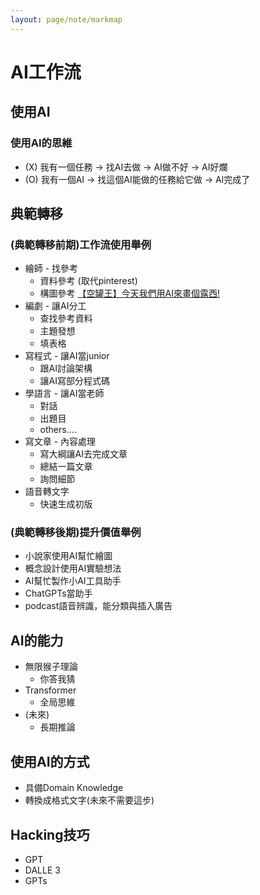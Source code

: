```yaml
---
layout: page/note/markmap
---
```


# AI工作流

## 使用AI

### 使用AI的思維
- (X) 我有一個任務 -> 找AI去做 -> AI做不好 -> AI好爛
- (O) 我有一個AI -> 找這個AI能做的任務給它做 -> AI完成了

## 典範轉移

### (典範轉移前期)工作流使用舉例
* 繪師 - 找參考
  * 資料參考 (取代pinterest)
  * 構圖參考 [【空罐王】今天我們用AI來畫個露西! ](https://www.youtube.com/watch?v=xT8-N9xlOrI)
* 編劇 - 讓AI分工
  * 查找參考資料
  * 主題發想
  * 填表格
* 寫程式 - 讓AI當junior
  * 跟AI討論架構
  * 讓AI寫部分程式碼
* 學語言 - 讓AI當老師
  * 對話
  * 出題目
  * others....
* 寫文章 - 內容處理
  * 寫大綱讓AI去完成文章
  * 總結一篇文章
  * 詢問細節
* 語音轉文字
  * 快速生成初版

### (典範轉移後期)提升價值舉例
* 小說家使用AI幫忙繪圖
* 概念設計使用AI實驗想法
* AI幫忙製作小AI工具助手
* ChatGPTs當助手
* podcast語音辨識，能分類與插入廣告

## AI的能力
* 無限猴子理論
  * 你答我猜
* Transformer
  * 全局思維
* (未來)
  * 長期推論

## 使用AI的方式
* 具備Domain Knowledge
* 轉換成格式文字(未來不需要這步)

## Hacking技巧
* GPT
* DALLE 3
* GPTs

